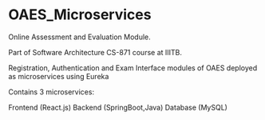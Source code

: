# OAES_Microservices
Online Assessment and Evaluation Module.

Part of Software Architecture CS-871 course at IIITB.

Registration, Authentication and Exam Interface modules of OAES deployed as microservices using Eureka

Contains 3 microservices:

Frontend (React.js)
Backend (SpringBoot,Java)
Database (MySQL)
